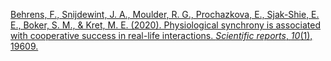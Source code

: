 
[Behrens, F., Snijdewint, J. A., Moulder, R. G., Prochazkova, E., Sjak-Shie, E. E., Boker, S. M., & Kret, M. E. (2020). Physiological synchrony is associated with cooperative success in real-life interactions. _Scientific reports_, _10_(1), 19609.](https://www.nature.com/articles/s41598-020-76539-8.pdf)